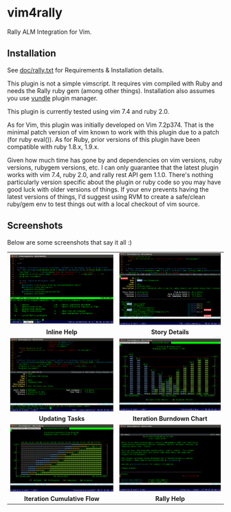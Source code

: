 vim4rally
=========

Rally ALM Integration for Vim.

Installation
------------
See <a href="https://github.com/davidpthomas/vim4rally/blob/master/doc/rally.txt">doc/rally.txt</a> for Requirements & Installation details.

This plugin is not a simple vimscript.  It requires vim compiled with Ruby and needs the Rally ruby gem (among other things).
Installation also assumes you use <a href="https://github.com/gmarik/vundle">vundle</a> plugin manager.

This plugin is currently tested using vim 7.4 and ruby 2.0.

As for Vim, this plugin was initially developed on Vim 7.2p374.  That is the minimal patch version of vim known to work with this plugin due to a patch (for ruby eval()).
As for Ruby, prior versions of this plugin have been compatible with ruby 1.8.x, 1.9.x.  

Given how much time has gone by and dependencies on vim versions, ruby versions, rubygem versions, etc.
I can only guarantee that the latest plugin works with vim 7.4, ruby 2.0, and rally rest API gem 1.1.0.
There's nothing particularly version specific about the plugin or ruby code so you may have good luck
with older versions of things.  If your env prevents having the latest versions of things, I'd suggest
using RVM to create a safe/clean ruby/gem env to test things out with a local checkout of vim source.

Screenshots
-----------
Below are some screenshots that say it all :)

<table>
<tr>
<td><a href="https://github.com/davidpthomas/vim4rally/blob/master/doc/screenshots/vim4rally_inlinehelp.png"><img width="400" src="https://github.com/davidpthomas/vim4rally/raw/master/doc/screenshots/vim4rally_inlinehelp.png" border="0"></a></td>
<td><a href="https://github.com/davidpthomas/vim4rally/blob/master/doc/screenshots/vim4rally_storydetails.png"><img width="400" src="https://github.com/davidpthomas/vim4rally/raw/master/doc/screenshots/vim4rally_storydetails.png" border="0"></a></td>
</tr>
<tr>
<td><div style="text-align:center;width: 100%"><b>Inline Help</b></div></td>
<td><div style="text-align:center;width: 100%"><b>Story Details</b></div></td>
</tr>

<tr>
<td><a href="https://github.com/davidpthomas/vim4rally/blob/master/doc/screenshots/vim4rally_updatetask.png"><img width="400" src="https://github.com/davidpthomas/vim4rally/raw/master/doc/screenshots/vim4rally_updatetask.png" border="0"></a></td>
<td><a href="https://github.com/davidpthomas/vim4rally/blob/master/doc/screenshots/vim4rally_burndown.png"><img width="400" src="https://github.com/davidpthomas/vim4rally/raw/master/doc/screenshots/vim4rally_burndown.png" border="0"></a></td>
</tr>
<tr>
<td><div style="text-align:center;width: 100%"><b>Updating Tasks</b></div></td>
<td><div style="text-align:center;width: 100%"><b>Iteration Burndown Chart</b></div></td>
</tr>

<tr>
<td><a href="https://github.com/davidpthomas/vim4rally/blob/master/doc/screenshots/vim4rally_cumulativeflow.png"><img width="400" src="https://github.com/davidpthomas/vim4rally/raw/master/doc/screenshots/vim4rally_cumulativeflow.png" border="0"></a></td>
<td><a href="https://github.com/davidpthomas/vim4rally/blob/master/doc/screenshots/vim4rally_helpdoc.png"><img width="400" src="https://github.com/davidpthomas/vim4rally/raw/master/doc/screenshots/vim4rally_helpdoc.png" border="0"></a></td>
</tr>
<tr>
<td><div style="text-align:center;width: 100%"><b>Iteration Cumulative Flow</b></div></td>
<td><div style="text-align:center;width: 100%"><b>Rally Help</b></div></td>
</tr>


</table>
